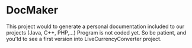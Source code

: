# DocMaker
This project would to generate a personal documentation included to our projects (Java, C++, PHP,...)
Program is not coded yet. So be patient, and you'ld to see a first version into LiveCurrencyConverter project.
